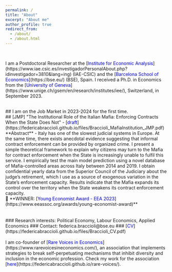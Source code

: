 ```yaml
---
permalink: /
title: "About"
excerpt: "About me"
author_profile: true
redirect_from: 
  - /about/
  - /about.html
---
```

<br />
<p class="text-justify"> I am a Postdoctoral Researcher at the [<span style="color:blue">Institute for Economic Analysis</span>](https://www.iae.csic.es/investigadorPersonalAbout.php?idinvestigador=3810&lang=ing) (IAE-CSIC) and the [<span style="color:blue">Barcelona School of Economics</span>](https://bse.eu/) (BSE), Spain. I received a Ph.D. in Economics from the [<span style="color:blue">University of Geneva</span>](https://www.unige.ch/gsem/en/research/institutes/iee/), Switzerland, in September 2023. </p>
<br />
## I am on the Job Market in 2023-2024 for the first time.
<br />
## [JMP] "The Institutional Role of the Italian Mafia: Enforcing Contracts When the State Does Not" - [<span style="color:blue">draft</span>](https://federicabraccioli.github.io/files/Braccioli_MafiaInstitution_JMP.pdf)   
**Abstract** - Italy has one of the slowest judicial systems in Europe. At the same time, there exists anecdotal evidence suggesting that informal contract enforcement can be provided by organized crime. I present a simple theoretical framework to explain why citizens may turn to the Mafia for contract enforcement when the State is increasingly unable to fulfil this service. I empirically test the main model prediction using a novel database of Mafia-controlled areas across Italy between 2014 and 2019. I obtain confidential yearly data from the Superior Council of the Judiciary about the judge’s retirement, which I use as a source of exogenous variation in the State’s enforcement capacity. Results indicate that the Mafia expands its control over the territory when the State weakens its contract enforcement capacity. 
<br />
🔴 **WINNER: [<span style="color:blue">Young Economist Award - EEA 2023</span>](https://www.eeassoc.org/awards/young-economist-award)** <br />
<br />
<br />
### Research interests: Political Economy, Labour Economics, Applied Economics
### Contact: federica.braccioli@bse.eu 
### [<span style="color:blue">CV</span>](https://federicabraccioli.github.io/files/Braccioli_CV.pdf) 
<br />
<br />
I am co-founder of [<span style="color:blue">Rare Voices in Economics</span>](https://www.rarevoicesineconomics.com/), an association that implements strategies to break self-perpetuating mechanisms that inhibit diversity and inclusion in the economic profession. Check my work for the association [<span style="color:blue">here</span>](https://federicabraccioli.github.io/rare-voices/). <br />
<br />

